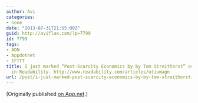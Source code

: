 ```yaml
---
author: Avi
categories:
- none
date: "2013-07-31T21:55:00Z"
guid: http://aviflax.com/?p=7799
id: 7799
tags:
- ADN
- Appdotnet
- IFTTT
title: I just marked “Post-Scarcity Economics by by Tom Streithorst” as a favorite
  in Readability. http://www.readability.com/articles/utiumagn
url: /post/i-just-marked-post-scarcity-economics-by-by-tom-streithorst-as-a-favorite-in-readability-httpwww-readability-comarticlesutiumagn/
---
```

(Originally published [on App.net](http://alpha.app.net/aviflax/post/8307257).)